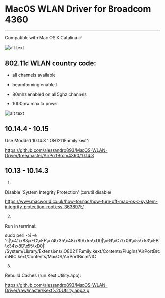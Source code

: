 # MacOS WLAN Driver for Broadcom 4360
--------------------
Compatible with Mac OS X Catalina ✅

![alt text](https://raw.githubusercontent.com/alessandro893/MacOS-WLAN-Driver/master/wlan_spd.jpg)

802.11d WLAN country code:
--------------------------

- all channels available

- beamforming enabled

- 80mhz enabled on all 5ghz channels

- 1000mw max tx power

![alt text](https://raw.githubusercontent.com/alessandro893/MacOS-WLAN-Driver/master/wlan_info.jpg)

10.14.4 - 10.15
--------------------------
Use Modded 10.14.3 'IO80211Family.kext':

https://github.com/alessandro893/MacOS-WLAN-Driver/tree/master/AirPortBrcm4360/10.14.3



10.13 - 10.14.3
--------------------------

1.

Disable 'System Integrity Protection' (csrutil disable)

https://www.macworld.co.uk/how-to/mac/how-turn-off-mac-os-x-system-integrity-protection-rootless-3638975/

2. 

Run in terminal:

sudo perl -pi -e 's|\x41\x83\xFC\xFF\x74\x35\x48\x8D\x55\xD0|\x66\xC7\x06\x55\x53\xEB\x34\x8D\x55\xD0|' /System/Library/Extensions/IO80211Family.kext/Contents/PlugIns/AirPortBrcmNIC.kext/Contents/MacOS/AirPortBrcmNIC

3.

Rebuild Caches (run Kext Utility.app):

https://github.com/alessandro893/MacOS-WLAN-Driver/raw/master/Kext%20Utility.app.zip
